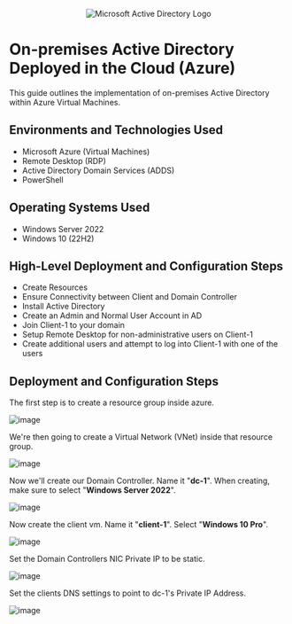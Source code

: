 <p align="center">
<img src="https://i.imgur.com/pU5A58S.png" alt="Microsoft Active Directory Logo"/>
</p>

<h1>On-premises Active Directory Deployed in the Cloud (Azure)</h1>
This guide outlines the implementation of on-premises Active Directory within Azure Virtual Machines.<br />

<h2>Environments and Technologies Used</h2>

- Microsoft Azure (Virtual Machines)
- Remote Desktop (RDP)
- Active Directory Domain Services (ADDS)
- PowerShell

<h2>Operating Systems Used </h2>

- Windows Server 2022
- Windows 10 (22H2)

<h2>High-Level Deployment and Configuration Steps</h2>

- Create Resources
- Ensure Connectivity between Client and Domain Controller
- Install Active Directory
- Create an Admin and Normal User Account in AD
- Join Client-1 to your domain
- Setup Remote Desktop for non-administrative users on Client-1
- Create additional users and attempt to log into Client-1 with one of the users

<h2>Deployment and Configuration Steps</h2>

The first step is to create a resource group inside azure.

![image](https://github.com/user-attachments/assets/bf3c33af-1a67-4bc5-95fd-fff5027f07df)

We're then going to create a Virtual Network (VNet) inside that resource group.

![image](https://github.com/user-attachments/assets/0833969b-12cd-49b8-a2d2-36d672a6986e)

Now we'll create our Domain Controller. Name it "**dc-1**". When creating, make sure to select "**Windows Server 2022**".

![image](https://github.com/user-attachments/assets/11912d0a-48c9-4d9f-9de9-62c2598ffff6)

Now create the client vm. Name it "**client-1**". Select "**Windows 10 Pro**".

![image](https://github.com/user-attachments/assets/43296530-1929-42ac-b7fb-ad3e035c2009)

Set the Domain Controllers NIC Private IP to be static.

![image](https://github.com/user-attachments/assets/1daa691e-e6b2-425e-b9a8-057181919973)

Set the clients DNS settings to point to dc-1's Private IP Address.

![image](https://github.com/user-attachments/assets/9803e958-a005-44c0-89ee-db1b88e430c5)








